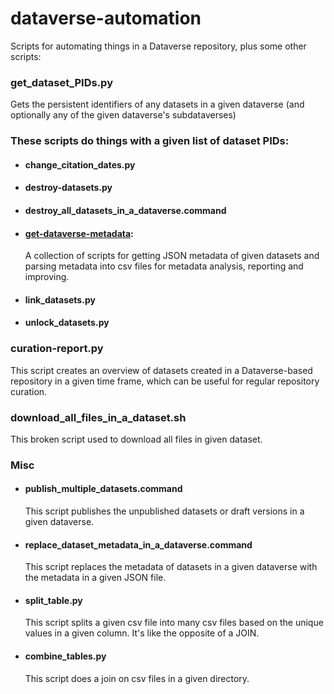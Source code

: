 # dataverse-automation
Scripts for automating things in a Dataverse repository, plus some other scripts:

### get_dataset_PIDs.py
Gets the persistent identifiers of any datasets in a given dataverse (and optionally any of the given dataverse's subdataverses)

### These scripts do things with a given list of dataset PIDs:

- #### change_citation_dates.py
- #### destroy-datasets.py
- #### destroy_all_datasets_in_a_dataverse.command
- #### [get-dataverse-metadata](https://github.com/jggautier/dataverse-scripts/tree/master/get-dataverse-metadata):
  A collection of scripts for getting JSON metadata of given datasets and parsing metadata into csv files for metadata analysis, reporting and improving.
- #### link_datasets.py
- #### unlock_datasets.py

### curation-report.py
This script creates an overview of datasets created in a Dataverse-based repository in a given time frame, which can be useful for regular repository curation.

### download_all_files_in_a_dataset.sh
This broken script used to download all files in given dataset.

### Misc
- #### publish_multiple_datasets.command
  This script publishes the unpublished datasets or draft versions in a given dataverse.
- #### replace_dataset_metadata_in_a_dataverse.command
  This script replaces the metadata of datasets in a given dataverse with the metadata in a given JSON file.
- #### split_table.py
  This script splits a given csv file into many csv files based on the unique values in a given column. It's like the opposite of a JOIN.
- #### combine_tables.py
  This script does a join on csv files in a given directory.
